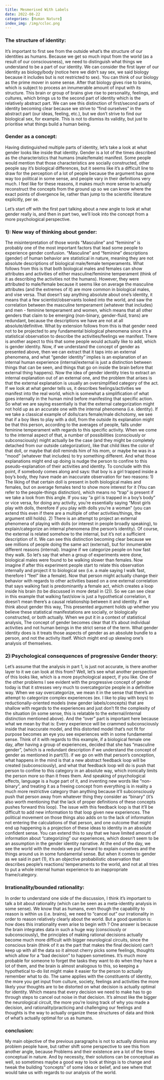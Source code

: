 ```yaml
---
title: Mesmerised With Labels
date: 2022-08-22
categories: [Human Nature]
index_img: /img/ccloc.png
---
```

<style>
  .markdown-body{
  font-size: clamp(16.6px, 2.4vw, 21px);
  line-height: 1.7;
  }
</style>

### The structure of identity:
It’s important to first see from the outside what’s the structure of our identities as humans. Because we get so much input from the world (as a result of our consciousness), we need to distinguish what things we understand to be a part of our identity. We can consider the first layer of our identity as biology/body (notice here we didn’t say sex, we said biology because it includes but is not restricted to sex). You can think of our biology as the prime mover in some sense. After that biology gives rise to brains, which is subject to process an innumerable amount of input with its structure. This brain or group of brains give rise to personality, feelings, and cultures, which brings us to the second part of identity which is the relatively abstract part.  We can see this distinction of first/second parts of identity becoming clear because we strive to “find ourselves” in the abstract part (our ideas, feeling, etc.), but we don’t strive to find our biological sex, for example. This is not to dismiss its validity, but just to prioritise what things build a human being.  


### Gender as a concept:
Having distinguished multiple parts of identity, let’s take a look at what gender looks like inside that identity. Gender is a lot of the times described as the characteristics that humans (male/female) manifest. Some people would mention that those characteristics are socially constructed, other people say it’s biological differences, but it seems like it’s a difficult line to draw for the perception of a lot of people because the argument has gone way too political in some sense, and people vary in their definitions very much. I feel like for these reasons, it makes much more sense to actually reconstruct the concepts from the ground up so we can know where the exact points of divergence lie, rather than jump to the scientific literature explicitly, per se.


Let’s start off with the first part talking about a new angle to look at what gender really is, and then in part two, we’ll look into the concept from a more psychological perspective.


### 1): New way of thinking about gender:

The misinterpretation of those words “Masculine” and “feminine” is probably one of the most important factors that lead some people to experience gender confusion. “Masculine” and “feminine” descriptions (gender) of human behavior are statistical in nature, meaning they are not absolute descriptions of biological male/female temperaments. What follows from this is that both biological males and females can show attributes and activities of either masculine/feminine temperament (think of it as describing the activities not the humans). However, they were attributed to male/female because it seems like on average the masculine attributes (and the extremes of it) are more common in biological males, and vise versa. That doesn’t say anything absolute about one’s identity, it means that a few scientist/observants looked into the world, and saw the correlation between the masculine temperament (whatever that includes) and men - feminine temperament and women, which means that all other genders that claim to be emerging (non-binary, gender-fluid, trans) are redundant, because the descriptions we have are not at all absolute/definitive. What by extension follows from this is that gender need not to be projected to any fundamental biological phenomena since it’s a statistical observation to describe the activities/feelings we manifest. There is another aspect to this that some people would actually like to add, which is gender identity. Now, if we understand the concept of gender as presented above, then we can extract that it taps into an external phenomena, and what “gender identity” implies is an explanation of an internal human experience (internal/external is just a distinction between things that can be seen, and things that go on inside the brain before that external thing happens). Now the idea of gender identity tries to extract an internal explanation out of an external one, and the problem that arises is that the external explanation is usually an oversimplified category of the act. If we look at what gender tells us, it describes feelings/activities we manifest into the real world, which is somewhat a simplification of what goes internally in the human mind before manifesting that specific action. So what we are saying essentially is that the external categorization might not hold up as an accurate one with the internal phenomena (i.e. identity). If we take a classical example of dolls/cars female/male dichotomy, we see that if a boy likes to play with a doll, from the outside its explanation might be that this person, according to the averages of people, falls under feminine temperament with regards to this specific activity. When we come to the internal aspect of that, a number of possibilities (consciously or subconsciously) might actually be the case (and they might be completely detached from our outside categorization), like that child likes the color of that doll, or maybe that doll reminds him of his mom, or maybe he was in a “mood” (whatever that includes) to try something different. And what those explanations might end up doing is nudge the person to confine to this pseudo-explanation of their activities and identity. To conclude with this point, if somebody comes along and says: that boy is a girl trapped inside a boy’s body, they have made an inaccurate observation for two reasons: 1) The liking of that certain doll is present in both biological males and females, but on average females tend to show more interest for it (You can refer to the people-things distinction), which means no “trap” is present if we take a look from this angle. If you say “a girl is trapped in a boy’s body” or vice versa, for doing any activity, you’re essentially saying “Most girls play with dolls, therefore if you play with dolls you’re a woman” (you can extend this even if there are a multiple of other activities/things, the argument still holds). 2) There is an attempt to project an external phenomena of playing with dolls (or interest in people broadly speaking), to explain/categorize an internal phenomena (the person’s identity). Of course, the external is related somehow to the internal, but it’s not a sufficient description of it. We can see this distinction becoming clear because we see millions of people doing the same act (external), but for innumerable different reasons (internal).    Imagine if we categorize people on how fast they walk. So let’s say that when a group of experiments were done, biological males were found to be walking slower than females. Now imagine if after this experiment people start to relate this observation internally and project it to biological sex (i.e. a male saying I walk fast, therefore I “feel” like a female). Now that person might actually change their behavior with regards to other activities based on a one external correlation that says walking fast is predominantly a female act, which creates a loop inside his brain (to be discussed in more detail in (2)). So we can see clear in this example that walking fast/slow is just a hypothetical correlation, it doesn’t mean there’s a causal relationship between it and identity. If we think about gender this way, This presented argument holds up whether you believe these statistical manifestations are socially, or biologically constructed, or both actually.  When we put it in a context of statistical analysis, The concept of gender becomes clear that it’s about individual activities and not human beings in the strict sense of the term. What gender identity does is it treats those aspects of gender as an absolute bundle to a person, and not the activity itself. Which might end up skewing one’s analysis of themselves.


### 2):Psychological consequences of progressive Gender theory:
Let’s assume that the analysis in part 1, is just not accurate, is there another layer to it we can look at this from? Well, let’s see what another perspective of this looks like, which is a more psychological aspect, if you like.  One of the other problems I see evident with the progressive concept of gender today is that it stresses very much to overcategorize people in a definitive way. When we say overcategorize, we mean it in the sense that there’s an attempt to categorize complex experiences (ex. I like to play with boys) to reductionally-oriented models (new gender labels/concepts) that are shallow with regards to the experiences and just don’t fit the complexity of the situation (in some sense, this is relatable to the external/internal distinction mentioned above). And the “over” part is important here because what we mean by that is: Every experience will be crammed subconsciously inside that inaccurate model, and this distorted model that’s not fit for purpose becomes an eye you see experiences with in some fundamental sense. Think of it with regards to this example, if a biological female one day, after having a group of experiences, decided that she has “masculine gender”, (which is a redundant description if we understand the concept of gender as mentioned in part(1)). if we go on with that person’s conception, what happens in the mind is that a new abstract feedback loop will be created (subconsciously), and what that feedback loop will do is push that person to confine to this category in an absolute way, which ironically limits the person more so than it frees them. And speaking of psychological effects, language is a huge part of it, and inventing new words like “non-binary”, and treating it as a freeing concept from everything is in reality a much more restrictive category than anything because it’ll subconsciously push that person away from whatever thing they consider as “binary” (it’s also worth mentioning that the lack of proper definitions of these concepts pushes forward this loop). The issue with this feedback loop is that it’ll be difficult to add new information to that loop given new experiences. The political movement on those things also adds on to the lack of information not entering the calculations of that person, and one outcome that might end up happening is a projection of these ideas to identity in an absolute confident sense. You can extend this to say that we have limited amount of information about “categorizing” our experiences, which doesn’t seem to be an assumption in the gender identity narrative. At the end of the day, we see the world with the models we put forward to explain ourselves and the things around us in some fundamental sense. But when it comes to gender as we said in part (1), it’s an objective probabilistic observation that describes people’s reactions/ temperaments to the world, and not at all tries to put a whole internal human experience to an inappropriate frame/category.


### Irrationality/bounded rationality:
In order to understand one side of the discussion, I think it’s important to talk a bit about rationality (which can be seen as a meta-identity analysis in some sense). We know that as humans, even though the capability to reason is within us (i.e. brains), we need to “cancel out” our irrationality in order to reason relatively clearly about the world. But a good question is: how does this irrationality even arise to begin with ? One answer is because the brain integrates data in such a huge way (consciously or subconsciously), the principles of making rational decisions actually become much more difficult with bigger neurological circuits, since the conscious brain (think of it as the part that makes the final decision) can’t keep up with all the data so it almost cherry picks some feelings, thoughts which allow for a “bad decision” to happen sometimes. It’s much more probable for someone to forget the tasks they want to do when they have a lot of them, and the brain is almost analogous to this, so keeping a hypothetical to-do list might make it easier for the person to actually remember what to do. The same applies with the constituents of identity, the more you get input from culture, society, feelings and activities the more likely your thoughts are to be distorted on what decision is actually optimal for identity.  Which means that every decision we need to make has to go through steps to cancel out noise in that decision. It’s almost like the bigger the neurological circuit, the more you’re losing track of why you made a decision, and rationality/practicing and challenging our feelings and thoughts is the way to actually organize these structures of data and think of what’s actually optimal for us as humans.

### conclusion:
My main objective of the previous paragraphs is not to actually dismiss any problem people have, but rather shift some perspective to see this from another angle, because Problems and their existence are a lot of the times conceptual in nature. And by necessity, their solutions can be conceptual as well, so sometimes maybe a good way to look at things is to change and tweak the building “concepts” of some idea or belief, and see where that would take us with regards to our analysis of the world.
